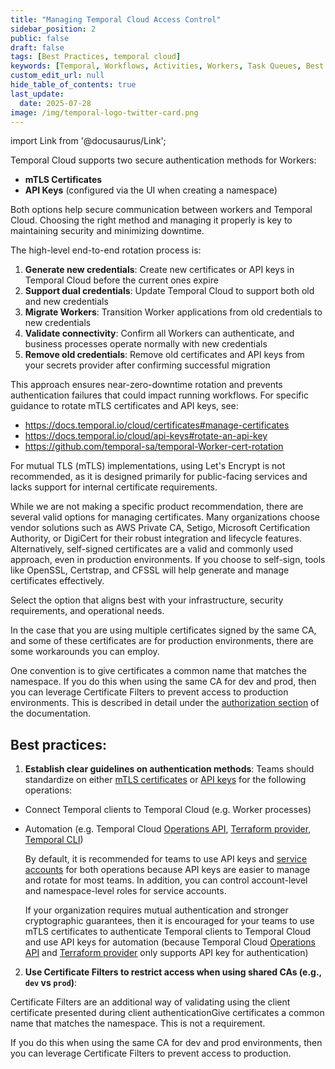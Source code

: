 ```yaml
---
title: "Managing Temporal Cloud Access Control"
sidebar_position: 2
public: false
draft: false
tags: [Best Practices, temporal cloud]
keywords: [Temporal, Workflows, Activities, Workers, Task Queues, Best Practice, temporal cloud]
custom_edit_url: null
hide_table_of_contents: true
last_update:
  date: 2025-07-28
image: /img/temporal-logo-twitter-card.png
---
```


import Link from '@docusaurus/Link';

Temporal Cloud supports two secure authentication methods for Workers:
- **mTLS Certificates**
- **API Keys** (configured via the UI when creating a namespace)

Both options help secure communication between workers and Temporal Cloud. Choosing the right method and managing it properly is key to maintaining security and minimizing downtime. 

The high-level end-to-end rotation process is:

1. **Generate new credentials**: Create new certificates or API keys in Temporal Cloud before the current ones expire
2. **Support dual credentials**: Update Temporal Cloud to support both old and new credentials
3. **Migrate Workers**: Transition Worker applications from old credentials to new credentials
4. **Validate connectivity**: Confirm all Workers can authenticate, and business processes operate normally with new credentials
5. **Remove old credentials**: Remove old certificates and API keys from your secrets provider after confirming successful migration 

This approach ensures near-zero-downtime rotation and prevents authentication failures that could impact running workflows. For specific guidance to rotate mTLS certificates and API keys, see:
- https://docs.temporal.io/cloud/certificates#manage-certificates 
- https://docs.temporal.io/cloud/api-keys#rotate-an-api-key 
- https://github.com/temporal-sa/temporal-Worker-cert-rotation 

For mutual TLS (mTLS) implementations, using Let's Encrypt is not recommended, as it is designed primarily for public-facing services and lacks support for internal certificate requirements. 

While we are not making a specific product recommendation, there are several valid options for managing certificates. Many organizations choose vendor solutions such as AWS Private CA, Setigo, Microsoft Certification Authority, or DigiCert for their robust integration and lifecycle features. Alternatively, self-signed certificates are a valid and commonly used approach, even in production environments. If you choose to self-sign, tools like OpenSSL, Certstrap, and CFSSL will help generate and manage certificates effectively. 

Select the option that aligns best with your infrastructure, security requirements, and operational needs.

In the case that you are using multiple certificates signed by the same CA, and some of these certificates are for production environments, there are some workarounds you can employ. 

One convention is to give certificates a common name that matches the namespace. If you do this when using the same CA for dev and prod, then you can leverage Certificate Filters to prevent access to production environments. This is described in detail under the [authorization section](https://docs.temporal.io/cloud/certificates#control-authorization) of the documentation. 

## Best practices: 
1. **Establish clear guidelines on authentication methods**: Teams should standardize on either [mTLS certificates](https://docs.temporal.io/cloud/certificates) or [API keys](https://docs.temporal.io/cloud/api-keys) for the following operations:
- Connect Temporal clients to Temporal Cloud (e.g. Worker processes)
- Automation (e.g. Temporal Cloud [Operations API](https://docs.temporal.io/ops), [Terraform provider](https://docs.temporal.io/production-deployment/cloud/terraform-provider), [Temporal CLI](https://docs.temporal.io/cli/setup-cli))

    By default, it is recommended for teams to use API keys and [service accounts](https://docs.temporal.io/cloud/service-accounts) for both operations because API keys are easier to manage and rotate for most teams. In addition, you can control account-level and namespace-level roles for service accounts. 

    If your organization requires mutual authentication and stronger cryptographic guarantees, then it is encouraged for your teams to use mTLS certificates to authenticate Temporal clients to Temporal Cloud and use API keys for automation (because Temporal Cloud [Operations API](https://docs.temporal.io/ops) and [Terraform provider](https://docs.temporal.io/production-deployment/cloud/terraform-provider) only supports API key for authentication)

2. **Use Certificate Filters to restrict access when using shared CAs (e.g., `dev` vs `prod`)**:

  Certificate Filters are an additional way of validating using the client certificate presented during client authenticationGive certificates a common name that matches the namespace. This is not a requirement.   

  If you do this when using the same CA for dev and prod environments, then you can leverage Certificate Filters to prevent access to production. 

